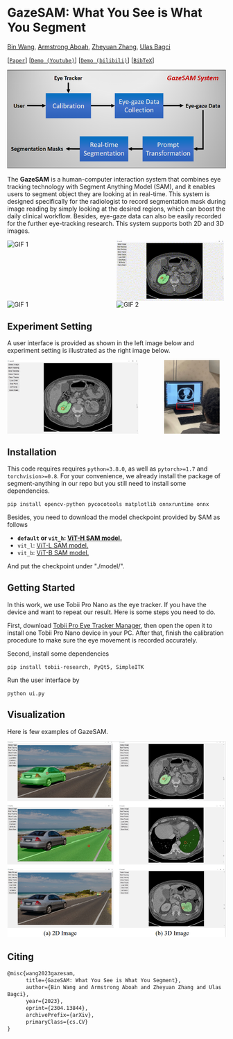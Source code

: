 # GazeSAM: What You See is What You Segment


[Bin Wang](https://ukaukaaaa.github.io/), [Armstrong Aboah](https://aboah1994.github.io/), [Zheyuan Zhang](https://scholar.google.com/citations?user=lHtpCNcAAAAJ&hl=en), [Ulas Bagci](https://bagcilab.com/)

[[`Paper`](https://arxiv.org/pdf/2304.13844.pdf)] [[`Demo (Youtube)`](https://youtu.be/wRuhTUdXWEk)] [[`Demo (bilibili)`](https://www.bilibili.com/video/BV1ph4y1n7L3/?spm_id_from=333.999.0.0&vd_source=10d1ba7b7b7dd7299ce842c68629cb8c)] [[`BibTeX`](#citing)]

![framework](assets/framework.png)

The **GazeSAM** is a human-computer interaction system that combines eye tracking technology with Segment Anything Model (SAM), and it enables users to segment object they are looking at in real-time. This system is designed specifically for the radiologist to record segmentation mask during image reading by simply looking at the desired regions, which can boost the daily clinical workflow. Besides, eye-gaze data can also be easily recorded for the further eye-tracking research. This system supports both 2D and 3D images.



  <div style="display: flex; gap: 5px; flex-wrap: wrap;">
    <img src="assets/3d1.gif" alt="GIF 1" width="49.1%" >
    <img src="assets/3d2.gif" alt="GIF 2" width="49.1%" >
  </div>


  <div style="display: flex; gap: 5px;">
    <img src="assets/2d.gif" alt="GIF 1" width="49.1%" >
    <img src="assets/track.gif" alt="GIF 2" width="49.1%" >
  </div>


## Experiment Setting
A user interface is provided as shown in the left image below and experiment setting is illustrated as the right image below.

  <div style="display: flex; gap: 60px;">
      <img src="assets/ui.png?raw=true" width="60%" />
      <img src="assets/setting.png?raw=true" width="25.35%" /> 
  </div>



## Installation

This code requires requires `python=3.8.0`, as well as `pytorch>=1.7` and `torchvision>=0.8`. For your convenience, we already install the package of segment-anything in our repo but you still need to install some dependencies.

```
pip install opencv-python pycocotools matplotlib onnxruntime onnx
```

Besides, you need to download the model checkpoint provided by SAM as follows

- **`default` or `vit_h`: [ViT-H SAM model.](https://dl.fbaipublicfiles.com/segment_anything/sam_vit_h_4b8939.pth)**
- `vit_l`: [ViT-L SAM model.](https://dl.fbaipublicfiles.com/segment_anything/sam_vit_l_0b3195.pth)
- `vit_b`: [ViT-B SAM model.](https://dl.fbaipublicfiles.com/segment_anything/sam_vit_b_01ec64.pth)

And put the checkpoint under "./model/".

## <a name="GettingStarted"></a>Getting Started
In this work, we use Tobii Pro Nano as the eye tracker. If you have the device and want to repeat our result. Here is some steps you need to do.

First, download [Tobii Pro Eye Tracker Manager](https://connect.tobii.com/s/etm-downloads?language=en_US), then open the open it to install one Tobii Pro Nano device in your PC. After that, finish the calibration procedure to make sure the eye movement is recorded accurately.

Second, install some dependencies
```
pip install tobii-research, PyQt5, SimpleITK
```

Run the user interface by
```
python ui.py
```


## Visualization
Here is few examples of GazeSAM.

![performance](assets/2d3d.png)




<!-- ## License

The model is licensed under the [Apache 2.0 license](LICENSE). -->



## Citing

```
@misc{wang2023gazesam,
      title={GazeSAM: What You See is What You Segment}, 
      author={Bin Wang and Armstrong Aboah and Zheyuan Zhang and Ulas Bagci},
      year={2023},
      eprint={2304.13844},
      archivePrefix={arXiv},
      primaryClass={cs.CV}
}
```
